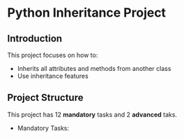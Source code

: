 # Python Inheritance Project

## Introduction

This project focuses on how to:  
- Inherits all attributes and methods from another class  
- Use inheritance features  

## Project Structure  

This project has 12  **mandatory** tasks and 2 **advanced** taks.

- Mandatory Tasks:

